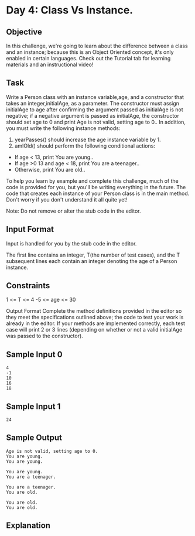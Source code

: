 # Day 4: Class Vs Instance.

## Objective
In this challenge, we're going to learn about the difference between a class and an instance; because this is an Object Oriented concept, it's only enabled in certain languages. Check out the Tutorial tab for learning materials and an instructional video! 

## Task 
Write a Person class with an instance variable,age, and a constructor that takes an integer,initialAge, as a parameter. The constructor must assign initialAge to age after confirming the argument passed as initialAge is not negative; if a negative argument is passed as initialAge, the constructor should set age to 0 and print Age is not valid, setting age to 0.. In addition, you must write the following instance methods:

1. yearPasses() should increase the age instance variable by 1.
2. amIOld() should perform the following conditional actions:

* If age < 13, print You are young..
* If age >0 13 and age < 18, print You are a teenager..
*  Otherwise, print You are old..

To help you learn by example and complete this challenge, much of the code is provided for you, but you'll be writing everything in the future. The code that creates each instance of your Person class is in the main method. Don't worry if you don't understand it all quite yet!

Note: Do not remove or alter the stub code in the editor.

## Input Format
Input is handled for you by the stub code in the editor.

The first line contains an integer, T(the number of test cases), and the T subsequent lines each contain an integer denoting the age of a Person instance.

## Constraints
1 <= T <= 4
-5 <= age <= 30

Output Format
Complete the method definitions provided in the editor so they meet the specifications outlined above; the code to test your work is already in the editor. If your methods are implemented correctly, each test case will print 2 or 3 lines (depending on whether or not a valid initialAge was passed to the constructor).

## Sample Input 0
> 
```Csharp
4
-1
10
16
18
```

## Sample Input 1
> 
```Csharp
24
```

## Sample Output
> 
```Csharp
Age is not valid, setting age to 0.
You are young.
You are young.

You are young.
You are a teenager.

You are a teenager.
You are old.

You are old.
You are old.
```

## Explanation

